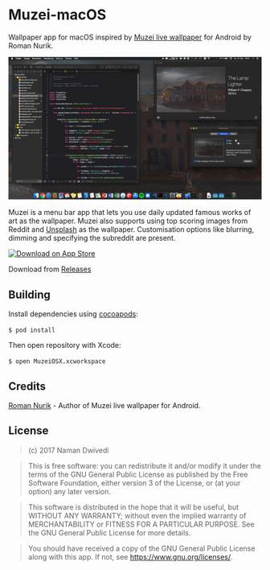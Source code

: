 # Muzei-macOS

Wallpaper app for macOS inspired by [Muzei live wallpaper](https://github.com/romannurik/muzei) for Android by Roman Nurik.

<img src="screenshots/screen1.png"/>

Muzei is a menu bar app that lets you use daily updated famous works of art as the wallpaper.
Muzei also supports using top scoring images from Reddit and [Unsplash](https://unsplash.com) as the wallpaper. Customisation options like blurring, dimming and specifying the subreddit are present.

<a href="https://itunes.apple.com/us/app/muzei/id1203123639"><img alt="Download on App Store" src="https://raw.githubusercontent.com/naman14/Muzei-macOS/master/screenshots/download_app_atore.png" height=60px/></a> 

Download from [Releases](https://github.com/naman14/Muzei-macOS/releases)

## Building

Install dependencies using [cocoapods](https://cocoapods.org):

`$ pod install`

Then open repository with Xcode:

`$ open MuzeiOSX.xcworkspace`

## Credits
   [Roman Nurik](https://github.com/romannurik) - Author of Muzei live wallpaper for Android.

## License

>(c) 2017 Naman Dwivedi 

>This is free software: you can redistribute it and/or modify it under the terms of the GNU General Public License as published by the Free Software Foundation, either version 3 of the License, or (at your option) any later version. 

>This software is distributed in the hope that it will be useful, but WITHOUT ANY WARRANTY; without even the implied warranty of MERCHANTABILITY or FITNESS FOR A PARTICULAR PURPOSE. See the GNU General Public License for more details. 

>You should have received a copy of the GNU General Public License along with this app. If not, see <https://www.gnu.org/licenses/>.
